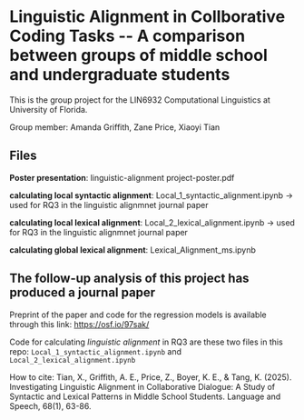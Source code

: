 # Linguistic Alignment in Collborative Coding Tasks -- A comparison between groups of middle school and undergraduate students
This is the group project for the LIN6932 Computational Linguistics at University of Florida. 

Group member: Amanda Griffith, Zane Price, Xiaoyi Tian 

## Files

**Poster presentation**: linguistic-alignment project-poster.pdf

**calculating local syntactic alignment**: Local_1_syntactic_alignment.ipynb -> used for RQ3 in the linguistic alignmnet journal paper

**calculating local lexical alignment**: Local_2_lexical_alignment.ipynb -> used for RQ3 in the linguistic alignmnet journal paper

**calculating global lexical alignment**: Lexical_Alignment_ms.ipynb


## The follow-up analysis of this project has produced a journal paper
Preprint of the paper and code for the regression models is available through this link: https://osf.io/97sak/

Code for calculating *linguistic alignment* in RQ3 are these two files in this repo: `Local_1_syntactic_alignment.ipynb` and `Local_2_lexical_alignment.ipynb`

How to cite: Tian, X., Griffith, A. E., Price, Z., Boyer, K. E., & Tang, K. (2025). Investigating Linguistic Alignment in Collaborative Dialogue: A Study of Syntactic and Lexical Patterns in Middle School Students. Language and Speech, 68(1), 63-86.
